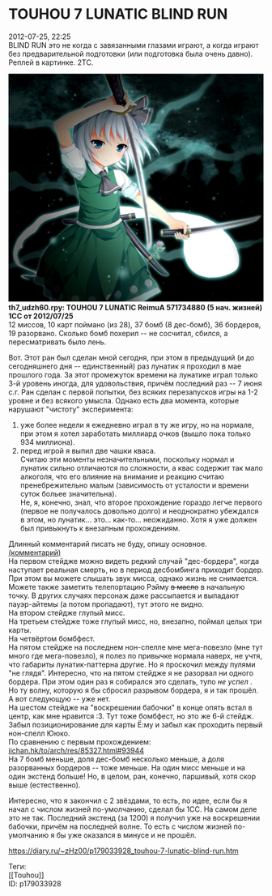 TOUHOU 7 LUNATIC BLIND RUN
===========================

   
 2012-07-25, 22:25   
  BLIND RUN это не когда с завязанными глазами играют, а когда играют без предварительной подготовки (или подготовка была очень давно). Реплей в картинке. 2TC.   
   
   [![](pics/20b89e71b6b2.jpg)](https://www.pixiv.net/member_illust.php?mode=medium&illust_id=28757475)     
  **th7\_udzh60.rpy: TOUHOU 7 LUNATIC ReimuA 571734880 (5 нач. жизней) 1CC от 2012/07/25**    
 12 миссов, 10 карт поймано (из 28), 37 бомб (8 дес-бомб), 36 бордеров, 19 разорвано. Сколько бомб похерил -- не сосчитал, сбился, а пересматривать было лень.   
   
 Вот. Этот ран был сделан мной сегодня, при этом в предыдущий (и до сегодняшнего дня -- единственный) раз лунатик я проходил в мае прошлого года. За этот промежуток времени на лунатике играл только 3-й уровень иногда, для удовольствия, причём последний раз -- 7 июня с.г. Ран сделан с первой попытки, без всяких перезапусков игры на 1-2 уровне и без всякого умысла. Однако есть два момента, которые нарушают "чистоту" эксперимента:   
 1) уже более недели я ежедневно играл в ту же игру, но на нормале, при этом я хотел заработать миллиард очков (вышло пока только 934 миллиона).   
 2) перед игрой я выпил две чашки кваса.   
 Считаю эти моменты незначительными, поскольку нормал и лунатик сильно отличаются по сложности, а квас содержит так мало алкоголя, что его влияние на внимание и реакцию считаю пренебрежительно малым (зависимость от усталости и времени суток больее значительна).   
 Не, я, конечно, знал, что второе прохождение гораздо легче первого (первое не получалось довольно долго) и неоднократно убеждался в этом, но лунатик... это... как-то... неожиданно. Хотя я уже должен был привыкнуть к внезапным прохождениям.   
   
 Длинный комментарий писать не буду, опишу основное.   
  [(комментарий)](https://zHz00.diary.ru/p179033928.htm?index=1#linkmore179033928m1)      
 На первом стейдже можно видеть редкий случай "дес-бордера", когда наступает реальная смерть, но в период десбомбинга приходит бордер. При этом вы можете слышать звук мисса, однако жизнь не снимается. Можете также заметить телепортацию Рэйму  ~~в масло~~  в начальную точку. В других случаях персонаж даже рассыпается и выпадают пауэр-айтемы (а потом пропадают), тут этого не видно.   
 На втором стейдже глупый мисс.   
 На третьем стейдже тоже глупый мисс, но, внезапно, поймал целых три карты.   
 На четвёртом бомбфест.   
 На пятом стейдже на последнем нон-спелле мне мега-повезло (мне тут много где мега-повезло), я полез по привычке нормала наверх, не учтя, что габариты лунатик-паттерна другие. Но я проскочил между пулями "не глядя". Интересно, что на пятом стейдже я не разорвал ни одного бордера. При этом один раз я собирался это сделать, тупо  *не успел*  . Но ту волну, которую я бы сбросил разрывом бордера, я и так прошёл. А вот следующую -- уже нет.   
 На шестом стейдже на "воскрешении бабочки" в конце опять встал в центр, как мне нравится :3. Тут тоже бомбфест, но это же 6-й стейдж. Забыл позиционирование для карты Ё:му и забыл как проходить первый нон-спелл Ююко.   
 По сравнению с первым прохождением:  [iichan.hk/to/arch/res/85327.html#93944](https://iichan.hk/to/arch/res/85327.html#93944)    
 На 7 бомб меньше, доля дес-бомб несколько меньше, а доля разорванных бордеров -- тоже меньше. На один мисс меньше и на один экстенд больше! Но, в целом, ран, конечно, паршивый, хотя скор выше (естественно).   
   
 Интересно, что я закончил с 2 звёздами, то есть, по идее, если бы я начал с числом жизней по-умолчанию, сделал бы 1CC. На самом деле это не так. Последний экстенд (за 1200) я получил уже на воскрешении бабочки, причём на последней волне. То есть с числом жизней по-умолчанию я бы уже оказался в минусе и не прошёл.     
    
 <https://diary.ru/~zHz00/p179033928_touhou-7-lunatic-blind-run.htm>   
   
 Теги:   
 [[Touhou]]   
 ID: p179033928